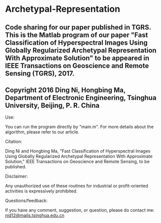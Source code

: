 # Archetypal-Representation
Code sharing for our paper published in TGRS.
This is the Matlab program of our paper "Fast Classification of Hyperspectral Images Using Globally Regularized Archetypal Representation With Approximate Solution" to be appeared in IEEE Transactions on Geoscience and Remote Sensing (TGRS), 2017.
----------------------------------------------------------------------------------------------------
Copyright 2016
Ding Ni,
Hongbing Ma,
Department of Electronic Engineering, Tsinghua University, Beijing, P. R. China
----------------------------------------------------------------------------------------------------
Use:

You can run the program directly by "main.m".
For more details about the algorithm, please refer to our article.

Citation:

Ding Ni and Hongbing Ma, "Fast Classification of Hyperspectral Images Using Globally Regularized Archetypal Representation With Approximate Solution," IEEE Transactions on Geoscience and Remote Sensing, to be published.

Disclaimer:

Any unauthorized use of these routines for industrial or profit-oriented activities is expressively prohibited.

Questions/feedback:

If you have any comment, suggestion, or question, please do 
contact me: nid12@mails.tsinghua.edu.cn
